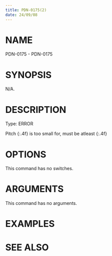 ```yaml
---
title: PDN-0175(2)
date: 24/09/08
---
```


# NAME

PDN-0175 - PDN-0175

# SYNOPSIS

N/A.

# DESCRIPTION

Type: ERROR

Pitch {:.4f} is too small for, must be atleast {:.4f}

# OPTIONS

This command has no switches.

# ARGUMENTS

This command has no arguments.

# EXAMPLES

# SEE ALSO
